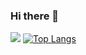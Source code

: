 ### Hi there 👋
![](https://github-readme-stats.vercel.app/api?username=mayandev)
[![Top Langs](https://github-readme-stats.vercel.app/api/top-langs/?username=mayandev)](https://github.com/TangSiyang2001/github-readme-stats)
<!--
**TangSiyang2001/TangSiyang2001** is a ✨ _special_ ✨ repository because its `README.md` (this file) appears on your GitHub profile.

Here are some ideas to get you started:

- 🔭 I’m currently working on ...
- 🌱 I’m currently learning ...
- 👯 I’m looking to collaborate on ...
- 🤔 I’m looking for help with ...
- 💬 Ask me about ...
- 📫 How to reach me: ...
- 😄 Pronouns: ...
- ⚡ Fun fact: ...
-->

